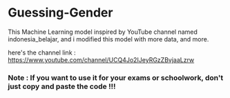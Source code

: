 # Guessing-Gender

This Machine Learning model inspired by YouTube channel named indonesia_belajar, and i modified this model with more data, and more.

here's the channel link : https://www.youtube.com/channel/UCQ4Jo2IJeyRGzZBvjaaLzrw

### Note : If you want to use it for your exams or schoolwork, don't just copy and paste the code !!!
